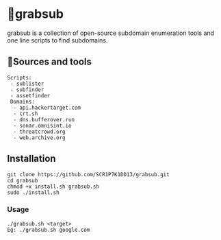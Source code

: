 # 🔎grabsub
grabsub is a collection of open-source subdomain enumeration tools and one line scripts to find subdomains. 

## 🔧Sources and tools 

```
Scripts:
 - sublister
 - subfinder
 - assetfinder
 Domains:
  - api.hackertarget.com
  - crt.sh
  - dns.bufferover.run
  - sonar.omnisint.io
  - threatcrowd.org
  - web.archive.org
```
## Installation
```
git clone https://github.com/SCR1P7K1DD13/grabsub.git
cd grabsub
chmod +x install.sh grabsub.sh
sudo ./install.sh
```

### Usage

``` 
./grabsub.sh <target>
Eg: ./grabsub.sh google.com
```

